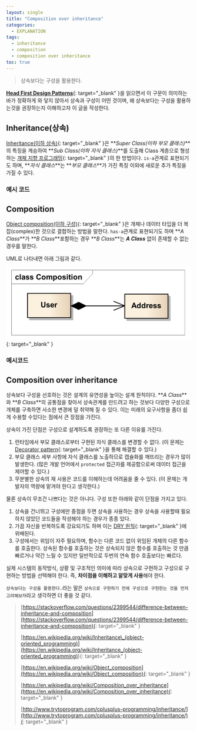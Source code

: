 ```yaml
---
layout: single
title: "Composition over inheritance"
categories:
  - EXPLANATION
tags:
  - inheritance
  - composition
  - composition over inheritance
toc: true
---
```


> 상속보다는 구성을 활용한다.

[**Head First Design Patterns**](http://www.yes24.com/Product/Goods/1778966){: target="\_blank" }을 읽으면서 이 구문이 의미하는 바가 정확하게 와 닿지 않아서 상속과 구성이 어떤 것이며, 왜 상속보다는 구성을 활용하는것을 권장하는지 이해하고자 이 글을 작성한다.

## Inheritance(상속)

[Inheritance(이하 상속)](<https://en.wikipedia.org/wiki/Inheritance_(object-oriented_programming)>){: target="\_blank" }은 **_Super Class(이하 부모 클래스)_**의 특징을 계승하여 **_Sub Class(이하 자식 클래스)_**를 도출해 Class 계층으로 형성하는 [개체 지향 프로그래밍](https://en.wikipedia.org/wiki/Object-oriented_programming){: target="\_blank" }의 한 방법이다.
`is-a`관계로 표현되기도 하며, **_자식 클래스_**는 **_부모 클래스_**가 가진 특징 이외에 새로운 추가 특징을 가질 수 있다.

### 예시 코드

<script src="https://gist.github.com/veluxer62/05b524c5a3cd6a09cd3e85b980d86a24.js"></script>

## Composition

[Object composition(이하 구성)](https://en.wikipedia.org/wiki/Object_composition){: target="\_blank" }은 개체나 데이터 타입을 더 복잡(complex)한 것으로 결합하는 방법을 말한다. `has-a`관계로 표현되기도 하며 **_A Class_**가 **_B Class_**포함하는 경우 **_B Class_**는 **_A Class_** 없이 존재할 수 없는 경우를 말한다.

UML로 나타내면 아래 그림과 같다.

[![Composition](/assets/images/composition.png)](http://www.nextree.co.kr/content/images/2016/09/--19-Composition1.png){: target="\_blank" }

### 예시코드

<script src="https://gist.github.com/veluxer62/62e8140ac39a4531cea9631ac97f5a71.js"></script>

## Composition over inheritance

상속보다 구성을 선호하는 것은 설계의 유연성을 높이는 설계 원칙이다. **_A Class_**와 **_B Class_**의 공통점을 찾아서 상속관계를 만드려고 하는 것보다 다양한 구성으로 개체를 구축하면 사소한 변경에 덜 취약해 질 수 있다. 이는 미래의 요구사항을 좀더 쉽게 수용할 수있다는 점에서 큰 장점을 가진다.

상속이 가진 단점은 구성으로 설계하도록 권장하는 또 다른 이유를 가진다.

1. 런타임에서 부모 클래스로부터 구현된 자식 클래스를 변경할 수 없다. (이 문제는 [Decorator pattern](https://en.wikipedia.org/wiki/Decorator_pattern){: target="\_blank" }을 통해 해결할 수 있다.)
2. 부모 클래스 세부 사항에 자식 클래스를 노출하므로 캡슐화를 깨뜨리는 경우가 많이 발생한다. (많은 개발 언어에서 `protected` 접근자를 제공함으로써 데이터 접근을 제어할 수 있다.)
3. 무분별한 상속의 재 사용은 코드를 이해하는데 어려움을 줄 수 있다. (이 문제는 개발자의 역량에 맡겨야 한다고 생각한다.)

물론 상속이 무조건 나쁘다는 것은 아니다. 구성 또한 아래와 같이 단점을 가지고 있다.

1. 상속을 건너뛰고 구성에만 중점을 두면 상속을 사용하는 경우 상속을 사용할때 필요하지 않았던 코드들을 작성해야 하는 경우가 종종 있다.
2. 가끔 자신을 반복하도록 강요되기도 하며 이는 [DRY 원칙](https://en.wikipedia.org/wiki/Don%27t_repeat_yourself){: target="\_blank" }에 위배된다.
3. 구성에서는 위임이 자주 필요하며, 함수는 다른 코드 없이 위임된 개체의 다른 함수를 호출한다. 상속된 함수를 호출하는 것은 상속되지 않은 함수를 호출하는 것 만큼 빠르거나 약간 느릴 수 있지만 일반적으로 두번의 연속 함수 호출보다는 빠르다.

실제 시스템의 동작방식, 상황 및 구조적인 의미에 따라 상속으로 구현하고 구성으로 구현하는 방법을 선택해야 한다. 즉, **차이점을 이해하고 알맞게 사용**해야 한다.

`상속보다는 구성을 활용한다.`라는 말은 `상속으로 구현하기 전에 구성으로 구현한는 것을 먼저 고려해보자`라고 생각하면 더 좋을 것 같다.

> [https://stackoverflow.com/questions/2399544/difference-between-inheritance-and-composition](https://stackoverflow.com/questions/2399544/difference-between-inheritance-and-composition){: target="\_blank" }
>
> [https://en.wikipedia.org/wiki/Inheritance\_(object-oriented_programming)](<https://en.wikipedia.org/wiki/Inheritance_(object-oriented_programming)>){: target="\_blank" }
>
> [https://en.wikipedia.org/wiki/Object_composition](https://en.wikipedia.org/wiki/Object_composition){: target="\_blank" }
>
> [https://en.wikipedia.org/wiki/Composition_over_inheritance](https://en.wikipedia.org/wiki/Composition_over_inheritance){: target="\_blank" }
>
> [http://www.trytoprogram.com/cplusplus-programming/inheritance/](http://www.trytoprogram.com/cplusplus-programming/inheritance/){: target="\_blank" }
